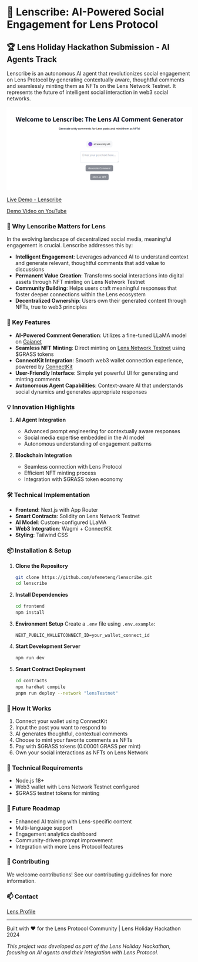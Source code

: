 # 🤖 Lenscribe: AI-Powered Social Engagement for Lens Protocol

## 🏆 Lens Holiday Hackathon Submission - AI Agents Track

Lenscribe is an autonomous AI agent that revolutionizes social engagement on Lens Protocol by generating contextually aware, thoughtful comments and seamlessly minting them as NFTs on the Lens Network Testnet. It represents the future of intelligent social interaction in web3 social networks.

![Lenscribe](./frontend/public/images/lenscribe.png)

[Live Demo - Lenscribe](https://deployed-lenscribe-ofemeteng.replit.app)

[Demo Video on YouTube](https://youtu.be/HAGXZ16Dk8w)

### 🌟 Why Lenscribe Matters for Lens

In the evolving landscape of decentralized social media, meaningful engagement is crucial. Lenscribe addresses this by:

- **Intelligent Engagement**: Leverages advanced AI to understand context and generate relevant, thoughtful comments that add value to discussions
- **Permanent Value Creation**: Transforms social interactions into digital assets through NFT minting on Lens Network Testnet
- **Community Building**: Helps users craft meaningful responses that foster deeper connections within the Lens ecosystem
- **Decentralized Ownership**: Users own their generated content through NFTs, true to web3 principles

### 🚀 Key Features

- **AI-Powered Comment Generation**: Utilizes a fine-tuned LLaMA model on [Gaianet](https://www.gaianet.ai)
- **Seamless NFT Minting**: Direct minting on [Lens Network Testnet](https://dev-preview.lens.xyz/docs/network/overview) using $GRASS tokens
- **ConnectKit Integration**: Smooth web3 wallet connection experience, powered by [ConnectKit](https://docs.family.co/connectkit)
- **User-Friendly Interface**: Simple yet powerful UI for generating and minting comments
- **Autonomous Agent Capabilities**: Context-aware AI that understands social dynamics and generates appropriate responses

### 💡 Innovation Highlights

1. **AI Agent Integration**
   - Advanced prompt engineering for contextually aware responses
   - Social media expertise embedded in the AI model
   - Autonomous understanding of engagement patterns

2. **Blockchain Integration**
   - Seamless connection with Lens Protocol
   - Efficient NFT minting process
   - Integration with $GRASS token economy

### 🛠️ Technical Implementation

- **Frontend**: Next.js with App Router
- **Smart Contracts**: Solidity on Lens Network Testnet
- **AI Model**: Custom-configured LLaMA
- **Web3 Integration**: Wagmi + ConnectKit
- **Styling**: Tailwind CSS

### 📦 Installation & Setup

1. **Clone the Repository**
   ```bash
   git clone https://github.com/ofemeteng/lenscribe.git
   cd lenscribe
   ```

2. **Install Dependencies**
   ```bash
   cd frontend
   npm install
   ```

3. **Environment Setup**
   Create a `.env` file using `.env.example`:
   ```env
   NEXT_PUBLIC_WALLETCONNECT_ID=your_wallet_connect_id
   ```

4. **Start Development Server**
   ```bash
   npm run dev
   ```

5. **Smart Contract Deployment**
   ```bash
   cd contracts
   npx hardhat compile
   pnpm run deploy --network "lensTestnet"
   ```

### 🎯 How It Works

1. Connect your wallet using ConnectKit
2. Input the post you want to respond to
3. AI generates thoughtful, contextual comments
4. Choose to mint your favorite comments as NFTs
5. Pay with $GRASS tokens (0.00001 GRASS per mint)
6. Own your social interactions as NFTs on Lens Network

### 🔧 Technical Requirements

- Node.js 18+
- Web3 wallet with Lens Network Testnet configured
- $GRASS testnet tokens for minting

### 🚀 Future Roadmap

- Enhanced AI training with Lens-specific content
- Multi-language support
- Engagement analytics dashboard
- Community-driven prompt improvement
- Integration with more Lens Protocol features

### 🤝 Contributing

We welcome contributions! See our contributing guidelines for more information.

### 📫 Contact

[Lens Profile](https://hey.xyz/u/ethereumify)

---

Built with ❤️ for the Lens Protocol Community | Lens Holiday Hackathon 2024

*This project was developed as part of the Lens Holiday Hackathon, focusing on AI agents and their integration with Lens Protocol.*
